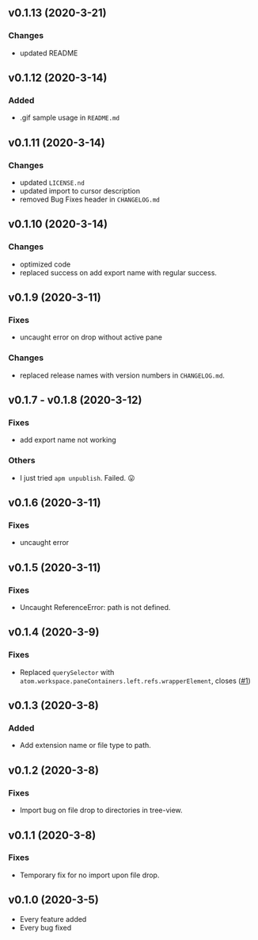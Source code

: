 
## v0.1.13 (2020-3-21)

### Changes

* updated README

## v0.1.12 (2020-3-14)

### Added

* .gif sample usage in `README.md`

## v0.1.11 (2020-3-14)

### Changes

* updated `LICENSE.nd`
* updated import to cursor description
* removed Bug Fixes header in `CHANGELOG.md`

## v0.1.10 (2020-3-14)

### Changes

* optimized code
* replaced success on add export name with regular success.

## v0.1.9 (2020-3-11)

### Fixes

* uncaught error on drop without active pane

### Changes

* replaced release names with version numbers in `CHANGELOG.md`.

## v0.1.7 - v0.1.8 (2020-3-12)

### Fixes

* add export name not working

### Others

* I just tried `apm unpublish`. Failed. 😛

## v0.1.6 (2020-3-11)

### Fixes

* uncaught error

## v0.1.5 (2020-3-11)

### Fixes

* Uncaught ReferenceError: path is not defined.

## v0.1.4 (2020-3-9)

### Fixes

* Replaced `querySelector` with `atom.workspace.paneContainers.left.refs.wrapperElement`, closes ([#1](https://github.com/ElecTreeFrying/javascript-drag-import/issues/1))

## v0.1.3 (2020-3-8)

### Added

* Add extension name or file type to path.

## v0.1.2 (2020-3-8)

### Fixes

* Import bug on file drop to directories in tree-view.

## v0.1.1 (2020-3-8)

### Fixes

* Temporary fix for no import upon file drop.

## v0.1.0 (2020-3-5)

* Every feature added
* Every bug fixed
